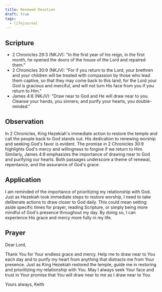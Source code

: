 ```yaml
---
title: Renewed Devotion
draft: true
tags:
  - lifejournal
---
```

## Scripture

- 2 Chronicles 29:3 (NKJV): "In the first year of his reign, in the first month, he opened the doors of the house of the Lord and repaired them."
- 2 Chronicles 30:9 (NKJV): "For if you return to the Lord, your brethren and your children will be treated with compassion by those who lead them captive, so that they may come back to this land; for the Lord your God is gracious and merciful, and will not turn His face from you if you return to Him."
- James 4:8 (NKJV): "Draw near to God and He will draw near to you. Cleanse your hands, you sinners; and purify your hearts, you double-minded."

## Observation

In 2 Chronicles, King Hezekiah's immediate action to restore the temple and call the people back to God stands out. His dedication to renewing worship and seeking God's favor is evident. The promise in 2 Chronicles 30:9 highlights God's mercy and willingness to forgive if we return to Him. Similarly, James 4:8 emphasizes the importance of drawing near to God and purifying our hearts. Both passages underscore a theme of renewal, repentance, and the assurance of God's grace.

## Application

I am reminded of the importance of prioritizing my relationship with God. Just as Hezekiah took immediate steps to restore worship, I need to take deliberate actions to draw closer to God daily. This could mean setting aside specific times for prayer, reading Scripture, or simply being more mindful of God's presence throughout my day. By doing so, I can experience His grace and mercy more fully in my life.

## Prayer

Dear Lord,

Thank You for Your endless grace and mercy. Help me to draw near to You each day and to purify my heart from anything that distracts me from Your presence. Just as King Hezekiah restored the temple, guide me in restoring and prioritizing my relationship with You. May I always seek Your face and trust in Your promise that You will draw near to me as I draw near to You.

Yours always,
Keith
